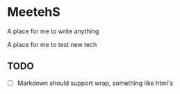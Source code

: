 # MeetehS

A place for me to write anything

A place for me to test new tech

## TODO
- [ ] Markdown should support wrap, something like html's <br>
